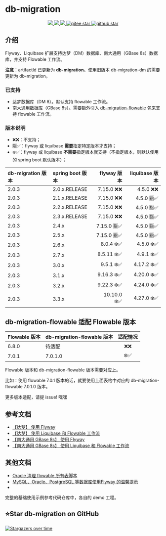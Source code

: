 # db-migration
<p align="center">
    <a target="_blank" href="https://search.maven.org/search?q=g:%22com.github.mengweijin%22%20AND%20a:%22db-migration%22">
        <img src="https://img.shields.io/maven-central/v/com.github.mengweijin/db-migration?label=db-migration&color=blue" />
    </a>
	<a target="_blank" href="https://github.com/mengweijin/db-migration/blob/master/LICENSE">
		<img src="https://img.shields.io/badge/license-Apache2.0-blue.svg" />
	</a>
	<a target="_blank" href="https://www.oracle.com/technetwork/java/javase/downloads/index.html">
		<img src="https://img.shields.io/badge/JDK-8+-green.svg" />
	</a>
	<a target="_blank" href="https://gitee.com/mengweijin/db-migration/stargazers">
		<img src="https://gitee.com/mengweijin/db-migration/badge/star.svg?theme=dark" alt='gitee star'/>
	</a>
	<a target="_blank" href='https://github.com/mengweijin/db-migration'>
		<img src="https://img.shields.io/github/stars/mengweijin/db-migration.svg?style=social" alt="github star"/>
	</a>
</p>

## 介绍
Flyway、Liquibase 扩展支持达梦（DM）数据库、南大通用（GBase 8s）数据库，并支持 Flowable 工作流。

**注意**：artifactId 已更新为 **db-migration**。使用旧版本 db-migration-dm 的需要更新为 db-migration。

### 已支持

* 达梦数据库（DM 8）。默认支持 flowable 工作流。
* 南大通用数据库（GBase 8s）。需要额外引入 [db-migration-flowable](https://gitee.com/mengweijin/db-migration-flowable) 包来支持 flowable 工作流。

### 版本说明

* ❌❌：不支持；
* 🈯✅：flyway 或 liquibase **需要**指定特定版本才支持；
* ❄️✅：flyway 或 liquibase **不需要**指定版本就支持（不指定版本，则默认使用的 spring boot 默认版本）；

| db-migration 版本 | spring boot 版本 |   flyway 版本 | liquibase 版本 |
|:----------------|:---------------|------------:|-------------:|
| 2.0.3           | 2.0.x.RELEASE  |   7.15.0 ❌❌ |     4.5.0 ❌❌ |
| 2.0.3           | 2.1.x.RELEASE  |   7.15.0 ❌❌ |    4.5.0 🈯✅ |
| 2.0.3           | 2.2.x.RELEASE  |   7.15.0 ❌❌ |    4.5.0 🈯✅ |
| 2.0.3           | 2.3.x.RELEASE  |   7.15.0 ❌❌ |    4.5.0 🈯✅ |
| 2.0.3           | 2.4.x          |  7.15.0 🈯✅ |    4.5.0 🈯✅ |
| 2.0.3           | 2.5.x          |  7.15.0 🈯✅ |    4.5.0 🈯✅ |
| 2.0.3           | 2.6.x          |   8.0.4 ❄️✅ |    4.5.0 ❄️✅ |
| 2.0.3           | 2.7.x          |  8.5.11 ❄️✅ |    4.9.1 ❄️✅ |
| 2.0.3           | 3.0.x          |   9.5.1 ❄️✅ |   4.17.2 ❄️✅ |
| 2.0.3           | 3.1.x          |  9.16.3 ❄️✅ |   4.20.0 ❄️✅ |
| 2.0.3           | 3.2.x          |  9.22.3 ❄️✅ |   4.24.0 ❄️✅ |
| 2.0.3           | 3.3.x          | 10.10.0 ❄️✅ |   4.27.0 ❄️✅ |

## db-migration-flowable 适配 Flowable 版本

| Flowable 版本 | db-migration-flowable 版本 | 适配情况 |
|:------------|:-------------------------|:----:|
| 6.8.0       | 待适配                      |  ❌❌  |
| 7.0.1       | 7.0.1.0                  | ❄️✅  |

Flowable 版本和 db-migration-flowable 版本需要对应上。

比如：使用 flowable 7.0.1 版本的话，就要使用上面表格中对应的 db-migration-flowable 7.0.1.0 版本。

更多版本适配，请提 issue! 嘿嘿

## 参考文档

* [【达梦】 使用 Flyway](./doc/dm_use_flyway.md)
* [【达梦】 使用 Liquibase 和 Flowable 工作流](./doc/dm_use_liquibase_flowable.md)
* [【南大通用 GBase 8s】 使用 Flyway](./doc/gbase8s_use_flyway.md)
* [【南大通用 GBase 8s】 使用 Liquibase 和 Flowable 工作流](./doc/gbase8s_use_liquibase_flowable.md)

## 其他文档

* [Oracle 清理 flowable 所有表脚本](./doc/use_oracle_flowable_drop_script.md)
* [MySQL、Oracle、PostgreSQL 等数据库使用Flyway 的温馨提示](./doc/z_flyway_supported_database_notes.md)
* 
完整的基础使用示例参考代码仓库中，各自的 demo 工程。

## ⭐Star db-migration on GitHub

[![Stargazers over time](https://starchart.cc/mengweijin/db-migration.svg)](https://starchart.cc/mengweijin/db-migration)
